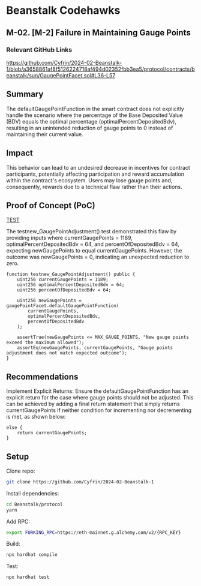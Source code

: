# Beanstalk Codehawks


## </a>M-02. [M-2] Failure in Maintaining Gauge Points            

### Relevant GitHub Links
	
https://github.com/Cyfrin/2024-02-Beanstalk-1/blob/a3658861af8f5126224718af494d02352fbb3ea5/protocol/contracts/beanstalk/sun/GaugePointFacet.sol#L36-L57

## Summary
The defaultGaugePointFunction in the smart contract does not explicitly handle the scenario where the percentage of the Base Deposited Value (BDV) equals the optimal percentage (optimalPercentDepositedBdv), resulting in an unintended reduction of gauge points to 0 instead of maintaining their current value.

## Impact
This behavior can lead to an undesired decrease in incentives for contract participants, potentially affecting participation and reward accumulation within the contract's ecosystem. Users may lose gauge points and, consequently, rewards due to a technical flaw rather than their actions.

## Proof of Concept (PoC)
[TEST](https://github.com/ZealynxSecurity/Beanstalk---Beanstalk-Part-1/blob/main/protocol/test/foundry/sun/Lynx_GaugePointFacet.t.sol)

The testnew_GaugePointAdjustment() test demonstrated this flaw by providing inputs where currentGaugePoints = 1189, optimalPercentDepositedBdv = 64, and percentOfDepositedBdv = 64, expecting newGaugePoints to equal currentGaugePoints. However, the outcome was newGaugePoints = 0, indicating an unexpected reduction to zero.

```solidity
function testnew_GaugePointAdjustment() public {
    uint256 currentGaugePoints = 1189; 
    uint256 optimalPercentDepositedBdv = 64; 
    uint256 percentOfDepositedBdv = 64; 

    uint256 newGaugePoints = gaugePointFacet.defaultGaugePointFunction(
        currentGaugePoints,
        optimalPercentDepositedBdv,
        percentOfDepositedBdv
    );

    assertTrue(newGaugePoints <= MAX_GAUGE_POINTS, "New gauge points exceed the maximum allowed");
    assertEq(newGaugePoints, currentGaugePoints, "Gauge points adjustment does not match expected outcome");
}
````

## Recommendations
Implement Explicit Returns: Ensure the defaultGaugePointFunction has an explicit return for the case where gauge points should not be adjusted. This can be achieved by adding a final return statement that simply returns currentGaugePoints if neither condition for incrementing nor decrementing is met, as shown below:

```solidity
else {
    return currentGaugePoints; 
}
```


## Setup

Clone repo: 

```bash
git clone https://github.com/Cyfrin/2024-02-Beanstalk-1
```
Install dependencies: 
```bash
cd Beanstalk/protocol
yarn
```
Add RPC:
```bash
export FORKING_RPC=https://eth-mainnet.g.alchemy.com/v2/{RPC_KEY}
```

Build: 
```bash
npx hardhat compile
```
Test: 
```bash
npx hardhat test
```
